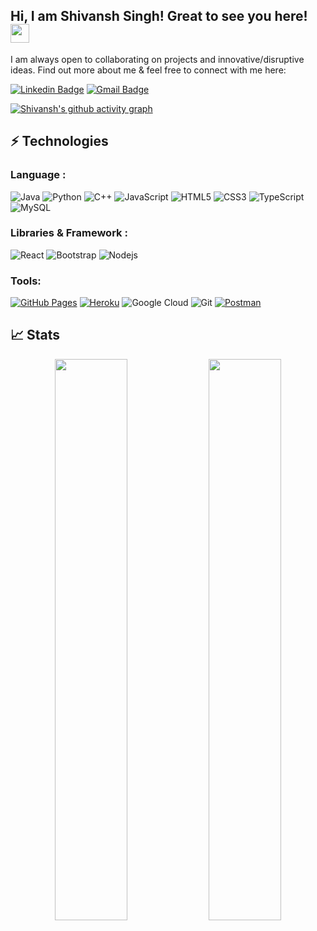 ## Hi, I am Shivansh Singh! Great to see you here! <img src="https://raw.githubusercontent.com/aemmadi/aemmadi/master/wave.gif" width="30px">

I am always open to collaborating on projects and innovative/disruptive ideas. Find out more about me & feel free to connect with me here:

[![Linkedin Badge](https://img.shields.io/badge/-ShivanshSingh-blue?style=flat-square&logo=Linkedin&logoColor=white&link=https://www.linkedin.com/in/shivansh-singh-2a917966/)](https://www.linkedin.com/in/shivansh-singh-2a917966/)
[![Gmail Badge](https://img.shields.io/badge/-singhshivansh12@gmail.com-c14438?style=flat-square&logo=Gmail&logoColor=white&link=mailto:singhshivansh12@gmail.com)](mailto:singhshivansh12@gmail.com)


[![Shivansh's github activity graph](https://activity-graph.herokuapp.com/graph?username=singhshivansh&theme=xcode)](https://git.io/singhshivansh)

## ⚡ Technologies

### Language :

![Java](https://img.shields.io/badge/-java-E34A86?style=flat-square&logo=java)
![Python](https://img.shields.io/badge/-Python-black?style=flat-square&logo=Python)
![C++](https://img.shields.io/badge/-C++-00599C?style=flat-square&logo=c)
![JavaScript](https://img.shields.io/badge/-JavaScript-black?style=flat-square&logo=javascript)
![HTML5](https://img.shields.io/badge/-HTML5-E34F26?style=flat-square&logo=html5&logoColor=white)
![CSS3](https://img.shields.io/badge/-CSS3-1572B6?style=flat-square&logo=css3)
![TypeScript](https://img.shields.io/badge/-TypeScript-007ACC?style=flat-square&logo=typescript)
![MySQL](https://img.shields.io/badge/-MySQL-black?style=flat-square&logo=mysql)
### Libraries & Framework :

![React](https://img.shields.io/badge/-React-black?style=flat-square&logo=react)
![Bootstrap](https://img.shields.io/badge/-Bootstrap-563D7C?style=flat-square&logo=bootstrap)
![Nodejs](https://img.shields.io/badge/-Nodejs-black?style=flat-square&logo=Node.js)

### Tools:

<a href="#"><img alt="GitHub Pages" src="https://img.shields.io/badge/GitHub%20Pages-%23327FC7.svg?logo=github&logoColor=white"></a> 
<a href="#"><img alt="Heroku" src="https://img.shields.io/badge/Heroku%20-%23430098.svg?logo=heroku&logoColor=white"></a>
![Google Cloud](https://img.shields.io/badge/Google%20Cloud-black?style=flat-square&logo=google-cloud)
![Git](https://img.shields.io/badge/-Git-black?style=flat-square&logo=git)
<a href="#"><img alt="Postman" src="https://img.shields.io/badge/Postman-FF6C37?logo=postman&logoColor=white"></a>

## 📈 Stats

<p align="center">

  <img width="48%" src="https://github-readme-stats.vercel.app/api?username=singhshivansh&show_icons=true&theme=tokyonight" />
  <img width="48%" src="https://github-readme-streak-stats.herokuapp.com/?user=singhshivansh&theme=tokyonight" />
</p>

<br>

